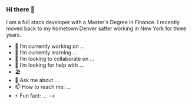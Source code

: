 ### Hi there 👋

I am a full stack developer with a Master's Degree in Finance. I recently moved back to my hometown Denver safter working in New York for three years.

- 🔭 I’m currently working on ...
- 🌱 I’m currently learning ...
- 👯 I’m looking to collaborate on ...
- 🤔 I’m looking for help with ...
- :beach_umbrella:
- 💬 Ask me about ...
- 📫 How to reach me: ...
- ⚡ Fun fact: ...
-->

